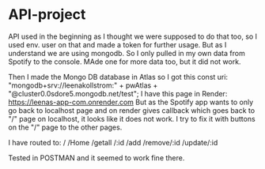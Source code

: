 # API-project
API used in the beginning as I thought we were supposed to do that too, so I used env. user on that and made a token for further usage. But as I understand we are using mongodb. So I only pulled in my own data from Spotify to the console. MAde one for more data too, but it did not work.

Then I made the Mongo DB database in Atlas so I got this const uri: "mongodb+srv://leenakollstrom:" + pwAtlas + "@cluster0.0sdore5.mongodb.net/test";
I have this page in Render: https://leenas-app-com.onrender.com
But as the Spotify app wants to only go back to localhost page and on render gives callback which goes back to "/" page on localhost, it looks like it does not work.
I try to fix it with buttons on the "/" page to the other pages. 

I have routed to:
/  /Home  /getall  /:id  /add  /remove/:id  /update/:id

Tested in POSTMAN and it seemed to work fine there.
